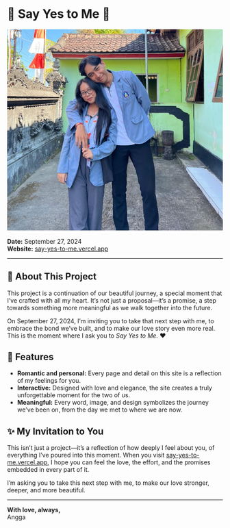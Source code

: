 # 💍 Say Yes to Me 🌹

![Thumbnail](./public/img/thumbnail.jpeg) <!-- Adjust the filename if it's different -->

**Date:** September 27, 2024  
**Website:** [say-yes-to-me.vercel.app](https://say-yes-to-me.vercel.app/)

---

## 🌸 About This Project

This project is a continuation of our beautiful journey, a special moment that I’ve crafted with all my heart. It’s not just a proposal—it’s a promise, a step towards something more meaningful as we walk together into the future.

On September 27, 2024, I’m inviting you to take that next step with me, to embrace the bond we’ve built, and to make our love story even more real. This is the moment where I ask you to *Say Yes to Me.* ❤️

## 💖 Features

- **Romantic and personal:** Every page and detail on this site is a reflection of my feelings for you.
- **Interactive:** Designed with love and elegance, the site creates a truly unforgettable moment for the two of us.
- **Meaningful:** Every word, image, and design symbolizes the journey we’ve been on, from the day we met to where we are now.

## ✨ My Invitation to You

This isn’t just a project—it’s a reflection of how deeply I feel about you, of everything I’ve poured into this moment. When you visit [say-yes-to-me.vercel.app](https://say-yes-to-me.vercel.app/), I hope you can feel the love, the effort, and the promises embedded in every part of it.

I’m asking you to take this next step with me, to make our love stronger, deeper, and more beautiful.

---

**With love, always,**  
Angga
